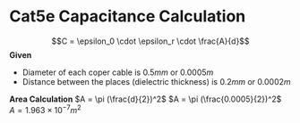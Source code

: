 # Cat5e Capacitance Calculation

$$C = \epsilon_0 \cdot \epsilon_r \cdot \frac{A}{d}$$
**Given**
 - Diameter of each coper cable is $0.5 mm$ or $0.0005 m$
 - Distance between the places (dielectric thickness) is $0.2 mm$ or $0.0002m$

**Area Calculation**
$A = \pi (\frac{d}{2})^2$
$A = \pi (\frac{0.0005}{2})^2$
$A = 1.963 \times 10^{-7}m^2$